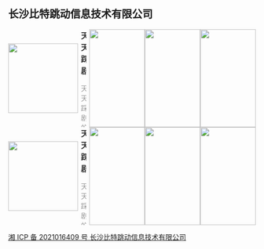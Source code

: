 ## 长沙比特跳动信息技术有限公司

<section style="display: flex; justify-content: space-between; align-items: center;">
	<div style="">
		<img style="width: 142px; height: 142px; min-width: 142px; margin-right: 6px;" src="https://appimg.dbankcdn.com/application/icon144/a8ac7dd866064325bc5cad88a57696f6.png"/>
	</div>
	<div style="max-height: 200px; overflow: hidden;">
		<b style="font-size: 16px;color: #333;">天天踩剧</b>
		<p style="font-size: 14px;color: #999;">天天踩剧的相关介绍，哈哈哈哈</p>
	</div>
	<div style="display: flex; margin-left: 6px;">
		<img style="width: 113px; height: 200px; min-width: 113px" src="https://appimg.dbankcdn.com/application/screenshut1/a8ac7dd866064325bc5cad88a57696f6.jpg"/>
		<img style="width: 113px; height: 200px; min-width: 113px" src="https://appimg.dbankcdn.com/application/screenshut1/a8ac7dd866064325bc5cad88a57696f6.jpg"/>
		<img style="width: 113px; height: 200px; min-width: 113px" src="https://appimg.dbankcdn.com/application/screenshut1/a8ac7dd866064325bc5cad88a57696f6.jpg"/>
	</div>
</section>

<section style="display: flex; justify-content: space-between; align-items: center;">
	<div style="">
		<img style="width: 142px; height: 142px; min-width: 142px; margin-right: 6px;" src="https://appimg.dbankcdn.com/application/icon144/a8ac7dd866064325bc5cad88a57696f6.png"/>
	</div>
	<div style="max-height: 200px; overflow: hidden;">
		<b style="font-size: 16px;color: #333;">天天踩剧</b>
		<p style="font-size: 14px;color: #999;">天天踩剧的相关介绍，哈哈哈哈</p>
	</div>
	<div style="display: flex; margin-left: 6px;">
		<img style="width: 113px; height: 200px; min-width: 113px" src="https://appimg.dbankcdn.com/application/screenshut1/a8ac7dd866064325bc5cad88a57696f6.jpg"/>
		<img style="width: 113px; height: 200px; min-width: 113px" src="https://appimg.dbankcdn.com/application/screenshut1/a8ac7dd866064325bc5cad88a57696f6.jpg"/>
		<img style="width: 113px; height: 200px; min-width: 113px" src="https://appimg.dbankcdn.com/application/screenshut1/a8ac7dd866064325bc5cad88a57696f6.jpg"/>
	</div>
</section>

[湘 ICP 备 2021016409 号 长沙比特跳动信息技术有限公司](http://beian.miit.gov.cn/)
